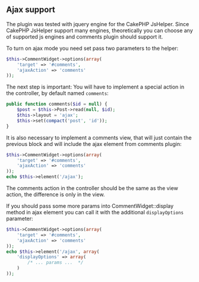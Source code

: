 Ajax support
------------

The plugin was tested with jquery engine for the CakePHP JsHelper. Since CakePHP JsHelper support many engines, theoretically you can choose any of supported js engines and comments plugin should support it.

To turn on ajax mode you need set pass two parameters to the helper:

```php
$this->CommentWidget->options(array(
	'target' => '#comments',
	'ajaxAction' => 'comments'
));
```

The next step is important: You will have to implement a special action in the controller, by default named ```comments```:

```php
public function comments($id = null) {
	$post = $this->Post->read(null, $id);
	$this->layout = 'ajax';
	$this->set(compact('post', 'id'));
}
```

It is also necessary to implement a comments view, that will just contain the previous block and will include the ajax element from comments plugin:

```php
$this->CommentWidget->options(array(
	'target' => '#comments',
	'ajaxAction' => 'comments'
));
echo $this->element('/ajax');
```

The comments action in the controller should be the same as the view action, the difference is only in the view.

If you should pass some more params into CommentWidget::display method in ajax element you can call it with the additional ```displayOptions``` parameter:

```php
$this->CommentWidget->options(array(
	'target' => '#comments',
	'ajaxAction' => 'comments'
));
echo $this->element('/ajax', array(
	'displayOptions' => array(
		/* ... params ...  */
	)
));
```